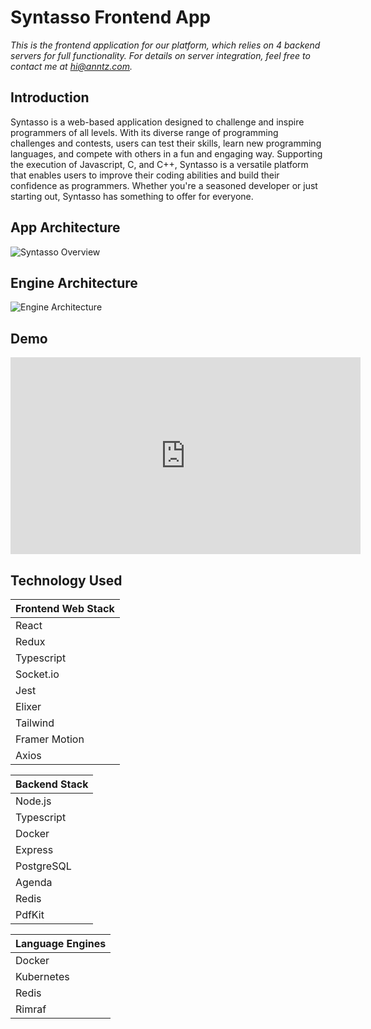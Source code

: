 # Syntasso Frontend App

*This is the frontend application for our platform, which relies on 4 backend servers for full functionality. For details on server integration, feel free to contact me at hi@anntz.com.*

## Introduction

Syntasso is a web-based application designed to challenge and inspire programmers of all levels. With its diverse range of programming challenges and contests, users can test their skills, learn new programming languages, and compete with others in a fun and engaging way. Supporting the execution of Javascript, C, and C++, Syntasso is a versatile platform that enables users to improve their coding abilities and build their confidence as programmers. Whether you're a seasoned developer or just starting out, Syntasso has something to offer for everyone.

## App Architecture

![Syntasso Overview](https://anntz.com/_astro/syntasso-overview.a9ba2142_ZEPDfj.png)

## Engine Architecture

![Engine Architecture](https://anntz.com/_astro/syntasso.40fd60f6_Z20rvgs.png)

## Demo

<iframe
	width="560"
	height="315"
	src="https://www.youtube.com/embed/TC3zW5LGkRI"
	title="YouTube video player"
	frameborder="0"
	allow="accelerometer; autoplay; clipboard-write; encrypted-media; gyroscope; picture-in-picture"
	allowfullscreen
></iframe>

## Technology Used

| Frontend Web Stack |
| ------------------ |
| React              |
| Redux              |
| Typescript         |
| Socket.io          |
| Jest               |
| Elixer             |
| Tailwind           |
| Framer Motion      |
| Axios              |

| Backend Stack |
| ------------- |
| Node.js       |
| Typescript    |
| Docker        |
| Express       |
| PostgreSQL    |
| Agenda        |
| Redis         |
| PdfKit        |

| Language Engines |
| ---------------- |
| Docker           |
| Kubernetes       |
| Redis            |
| Rimraf           |
